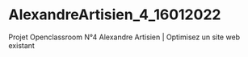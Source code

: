 # AlexandreArtisien_4_16012022
Projet Openclassroom N°4 Alexandre Artisien | Optimisez un site web existant

